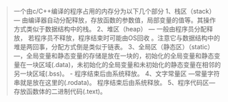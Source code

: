 >一个由c/C++编译的程序占用的内存分为以下几个部分
1、栈区（stack）— 由编译器自动分配释放，存放函数的参数值，局部变量的值等。其操作方式类似于数据结构中的栈。
2、堆区（heap） — 一般由程序员分配释放， 若程序员不释放，程序结束时可能由OS回收 。注意它与数据结构中的堆是两回事，分配方式倒是类似于链表。
3、全局区（静态区）（static）—，全局变量和静态变量的存储是放在一块的，初始化的全局变量和静态变量在一块区域(.data)，未初始化的全局变量和未初始化的静态变量在相邻的另一块区域(.bss)。 - 程序结束后由系统释放。
4、文字常量区 —常量字符串就是放在这里的(.rodata)。 程序结束后由系统释放。
5、程序代码区—存放函数体的二进制代码(.text)。
 